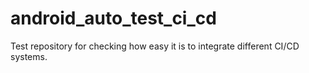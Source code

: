 # android_auto_test_ci_cd
Test repository for checking how easy it is to integrate different CI/CD systems.
